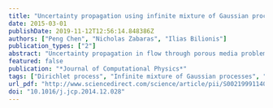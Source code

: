 ```yaml
---
title: "Uncertainty propagation using infinite mixture of Gaussian processes and variational Bayesian inference"
date: 2015-03-01
publishDate: 2019-11-12T12:56:14.848386Z
authors: ["Peng Chen", "Nicholas Zabaras", "Ilias Bilionis"]
publication_types: ["2"]
abstract: "Uncertainty propagation in flow through porous media problems is a challenging problem. This is due to the high-dimensionality of the random property fields, e.g. permeability and porosity, as well as the computational complexity of the models that are involved. The usual approach is to construct a surrogate response surface and then use it instead of the expensive model to carry out the uncertainty propagation task. However, the construction of the surrogate surface is hampered by various aspects such as the limited number of model evaluations that one can afford, the curse of dimensionality, multi-variate responses with non-trivial correlations, potential localized features of the response and/or discontinuities. In this work, we extend upon the concept of the Multi-output Gaussian Process (MGP) to effectively deal with all of these difficulties simultaneously. This non-trivial extension involves an infinite mixture of MGP's that is trained using variational Bayesian inference. Prior to observing any data, a Dirichlet process is used to generate the components of the MGP mixture. The Bayesian nature of the model allows for the quantification of the uncertainties due to the limited number of simulations, i.e., we can derive error bars for the statistics of interest. The automatic detection of the mixture components by the variational inference algorithm is able to capture discontinuities and localized features without adhering to ad hoc constructions. Finally, correlations between the components of multi-variate responses are captured by the underlying MGP model in a natural way."
featured: false
publication: "*Journal of Computational Physics*"
tags: ["Dirichlet process", "Infinite mixture of Gaussian processes", "Multi-output Gaussian process", "Nonparametric variational inference", "Reservoir simulation", "Uncertainty quantification", "Variational inference"]
url_pdf: "http://www.sciencedirect.com/science/article/pii/S0021999114008456"
doi: "10.1016/j.jcp.2014.12.028"
---
```


